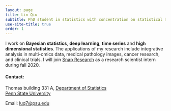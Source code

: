 ```yaml
---
layout: page
title: Lin Qiu
subtitle: PhD student in statistics with concentration on statistical machine learning
use-site-title: true
order: 1
---
```


I work on **Bayesian statistics**, **deep learning**, **time series** and **high dimensional statistics**. The applications of my research include integrative analysis in multi-omics data, medical pathology images, cancer research, and clinical trials. I will join [Snap Research](https://research.snap.com) as a research scientist intern during fall 2020.

#### Contact:
Thomas building 331 A, [Department of Statistics](https://science.psu.edu/stat)  
[Penn State University](https://www.psu.edu)

Email: luq7@psu.edu

